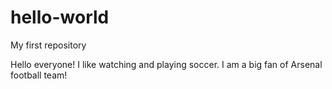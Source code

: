 # hello-world
My first repository

Hello everyone! I like watching and playing soccer. I am a big fan of Arsenal football team!
